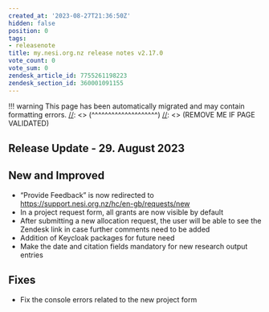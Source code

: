 ```yaml
---
created_at: '2023-08-27T21:36:50Z'
hidden: false
position: 0
tags:
- releasenote
title: my.nesi.org.nz release notes v2.17.0
vote_count: 0
vote_sum: 0
zendesk_article_id: 7755261198223
zendesk_section_id: 360001091155
---
```




[//]: <> (REMOVE ME IF PAGE VALIDATED)
[//]: <> (vvvvvvvvvvvvvvvvvvvv)
!!! warning
    This page has been automatically migrated and may contain formatting errors.
[//]: <> (^^^^^^^^^^^^^^^^^^^^)
[//]: <> (REMOVE ME IF PAGE VALIDATED)

## Release Update - 29. August 2023

## New and Improved

-   “Provide Feedback” is now redirected to
    <https://support.nesi.org.nz/hc/en-gb/requests/new>
-   In a project request form, all grants are now visible by default
-   After submitting a new allocation request, the user will be able to
    see the Zendesk link in case further comments need to be added
-   Addition of Keycloak packages for future need
-   Make the date and citation fields mandatory for new research output
    entries

## Fixes

-   Fix the console errors related to the new project form
